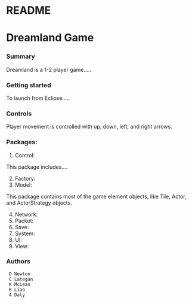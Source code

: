 # README #

# Dreamland Game #

### Summary ###

Dreamland is a 1-2 player game.....

### Getting started ###

To launch from Eclipse.....

### Controls   ###

Player movement is controlled with up, down, left, and right arrows.

### Packages: ###
     
1. Control: 

This package includes....

2. Factory:
3. Model:

This package contains most of the game element objects, like Tile, Actor, and ActorStrategy objects.

4. Network:
5. Packet:
6. Save:
7. System:
8. UI:
9. View:


    
### Authors ###
     D Newton
     C Lategan
     K McLean
     B Liao
     A Daly

##
